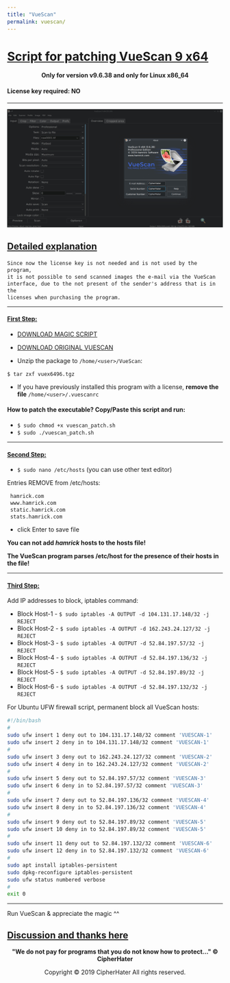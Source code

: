 ```yaml
---
title: "VueScan"
permalink: vuescan/
---
```


# [Script for patching VueScan 9 x64]()

<center>
	<p><b>
		Only for version v9.6.38 and only for Linux x86_64
	</b></p>
</center>

#### License key required: NO

---

![VUESCAN](images/vuescan.jpg)


## [Detailed explanation]()

```
Since now the license key is not needed and is not used by the program, 
it is not possible to send scanned images the e-mail via the VueScan
interface, due to the not present of the sender's address that is in the
licenses when purchasing the program.
```

---

#### [First Step:]()
 
- [DOWNLOAD MAGIC SCRIPT](https://raw.githubusercontent.com/cipherhater/CipherHater/master/vuescan_patch.sh)

- [DOWNLOAD ORIGINAL VUESCAN](orig/vuex6496.tgz)

- Unzip the package to `/home/<user>/VueScan`:

```
$ tar zxf vuex6496.tgz
```

- If you have previously installed this program with a license,
  **remove the file** `/home/<user>/.vuescanrc`

 
#### How to patch the executable? Copy/Paste this script and run:

- ```$ sudo chmod +x vuescan_patch.sh```
- ```$ sudo ./vuescan_patch.sh```
  
---

#### [Second Step:]()

 - ```$ sudo nano /etc/hosts``` (you can use other text editor)

Entries REMOVE from /etc/hosts:

```
 hamrick.com
 www.hamrick.com
 static.hamrick.com
 stats.hamrick.com
```
 
 - click Enter to save file
 
**You can not add *hamrick* hosts to the hosts file!**

**The VueScan program parses /etc/host for the presence of their hosts in the file!**

---

#### [Third Step:]()
 
Add IP addresses to block, iptables command:

 - Block Host-1 - ```$ sudo iptables -A OUTPUT -d 104.131.17.148/32 -j REJECT```
 - Block Host-2 - ```$ sudo iptables -A OUTPUT -d 162.243.24.127/32 -j REJECT```
 - Block Host-3 - ```$ sudo iptables -A OUTPUT -d 52.84.197.57/32 -j REJECT```
 - Block Host-4 - ```$ sudo iptables -A OUTPUT -d 52.84.197.136/32 -j REJECT```
 - Block Host-5 - ```$ sudo iptables -A OUTPUT -d 52.84.197.89/32 -j REJECT```
 - Block Host-6 - ```$ sudo iptables -A OUTPUT -d 52.84.197.132/32 -j REJECT```

For Ubuntu UFW firewall script, permanent block all VueScan hosts:

```bash
#!/bin/bash
#
sudo ufw insert 1 deny out to 104.131.17.148/32 comment 'VUESCAN-1'
sudo ufw insert 2 deny in to 104.131.17.148/32 comment 'VUESCAN-1'
#
sudo ufw insert 3 deny out to 162.243.24.127/32 comment 'VUESCAN-2'
sudo ufw insert 4 deny in to 162.243.24.127/32 comment 'VUESCAN-2'
#
sudo ufw insert 5 deny out to 52.84.197.57/32 comment 'VUESCAN-3'
sudo ufw insert 6 deny in to 52.84.197.57/32 comment 'VUESCAN-3'
#
sudo ufw insert 7 deny out to 52.84.197.136/32 comment 'VUESCAN-4'
sudo ufw insert 8 deny in to 52.84.197.136/32 comment 'VUESCAN-4'
#
sudo ufw insert 9 deny out to 52.84.197.89/32 comment 'VUESCAN-5'
sudo ufw insert 10 deny in to 52.84.197.89/32 comment 'VUESCAN-5'
#
sudo ufw insert 11 deny out to 52.84.197.132/32 comment 'VUESCAN-6'
sudo ufw insert 12 deny in to 52.84.197.132/32 comment 'VUESCAN-6'
#
sudo apt install iptables-persistent
sudo dpkg-reconfigure iptables-persistent
sudo ufw status numbered verbose
#
exit 0
```

---

 Run VueScan & appreciate the magic ^^

## [Discussion and thanks here](https://gist.github.com/cipherhater/4e75d4e4551db171de03e9618456a7ea)

<center>
    <p><b>
	"We do not pay for programs that you do not know how to protect..." &copy; CipherHater
    </b></p>
</center>

<center>
    <p>
	Copyright &copy; 2019 CipherHater All rights reserved.
    </p>
</center>
